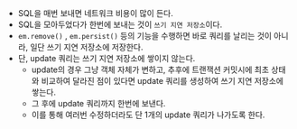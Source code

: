 - SQL을 매번 보내면 네트워크 비용이 많이 든다.
- SQL을 모아두었다가 한번에 보내는 것이 `쓰기 지연 저장소`이다.
- `em.remove()` , `em.persist()` 등의 기능을 수행하면 바로 쿼리를 날리는 것이 아니라, 일단 쓰기 지연 저장소에 저장한다.
- 단, update 쿼리는 쓰기 지연 저장소에 쌓이지 않는다.
    - update의 경우 그냥 객체 자체가 변하고, 추후에 트랜잭션 커밋시에 최초 상태와 비교하여 달라진 점이 있다면 update 쿼리를 생성하여 쓰기 지연 저장소에 쌓는다.
    - 그 후에 update 쿼리까지 한번에 보낸다.
    - 이를 통해 여러번 수정하더라도 단 1개의 update 쿼리가 나가도록 한다.